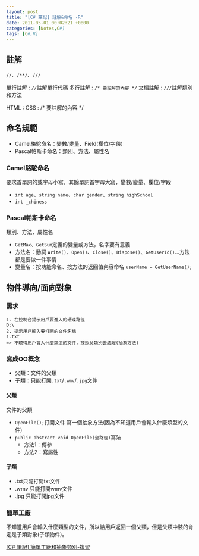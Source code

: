 ```yaml
---
layout: post
title: "[C# 筆記] 註解&命名 -R"
date: 2011-05-01 00:02:21 +0800
categories: [Notes,C#]
tags: [C#,R]
---
```


## 註解
`//`、`/**/`、`///`

單行註解 
: `//`註解單行代碼
多行註解
: `/* 要註解的內容 */`
文檔註解
: `///`註解類別和方法

HTML
: <!--要註解的內容-->
CSS
: /* 要註解的內容 */

## 命名規範
- Camel駱駝命名：變數/變量、Field(欄位/字段)
- Pascal帕斯卡命名：類別、方法、屬性名

### Camel駱駝命名
要求首單詞的或字母小寫，其餘單詞首字母大寫，變數/變量、欄位/字段
- `int age`、`string name`、`char gender`、`string highSchool`
- `int _chiness`

### Pascal帕斯卡命名
類別、方法、屬性名
- `GetMax`、`GetSum`定義的變量或方法，名字要有意義
- 方法名：動詞
`Write()`、`Open()`、`Close()`、`Dispose()`、`GetUserId()`...方法都是要做一件事情
- 變量名：按功能命名、按方法的返回值內容命名
`userName = GetUserName();`

## 物件導向/面向對象
### 需求
```
1. 在控制台提示用戶要進入的硬碟路徑
D:\
2. 提示用戶輸入要打開的文件名稱
1.txt
=> 不曉得用戶會入什麼類型的文件，按照父類別去處理(抽象方法)
```
### 寫成OO概念
- 父類：文件的父類
- 子類：只能打開`.txt`/`.wmv`/`.jpg`文件

#### 父類
文件的父類
- `OpenFile();`打開文件 寫一個抽象方法(因為不知道用戶會輸入什麼類型的文件)
- `public abstract void OpenFile(全路徑)`寫法
    - 方法1：傳參
    - 方法2：寫屬性

#### 子類
- .txt只能打開txt文件
- .wmv 只能打開wmv文件
- .jpg 只能打開jpg文件

### 簡單工廠
不知道用戶會輸入什麼類型的文件，所以給用戶返回一個父類，但是父類中裝的肯定是子類對象(子類物件)。



[[C# 筆記] 簡單工廠和抽象類別-複習](https://riivalin.github.io/posts/factory-and-abstract/)